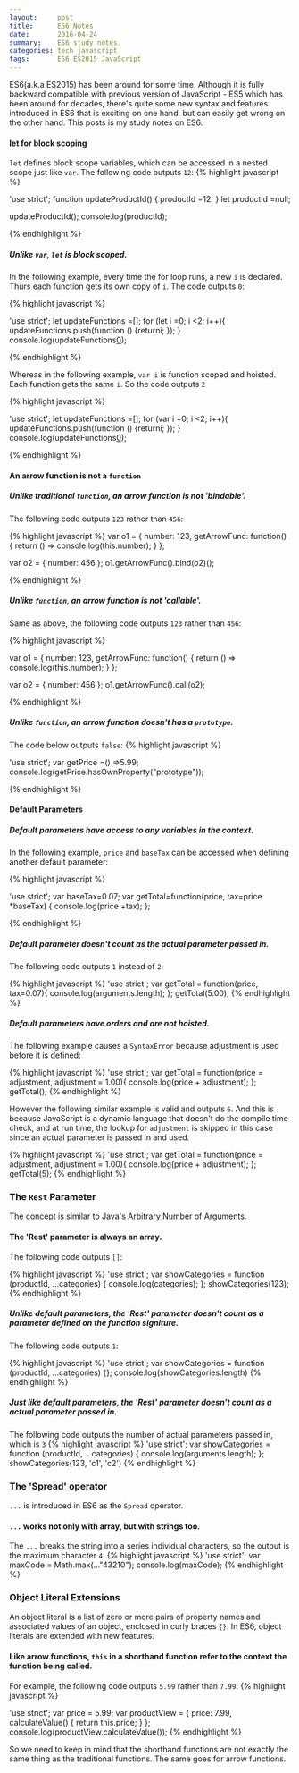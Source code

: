 ```yaml
---
layout:     post
title:      ES6 Notes
date:       2016-04-24
summary:    ES6 study notes.
categories: tech javascript
tags:       ES6 ES2015 JavaScript
---
```


ES6(a.k.a ES2015) has been around for some time. Although it is fully backward compatible with previous version
of JavaScript - ES5 which has been around for decades, there's quite some new syntax and features introduced in ES6
that is exciting on one hand, but can easily get wrong on the other hand. This posts is my study notes on ES6.

#### let for block scoping

`let` defines block scope variables, which can be accessed in a nested scope just like `var`. The following code outputs `12`:
{% highlight javascript %}

'use strict';
function updateProductId() {
  productId =12;
}
let productId =null;

updateProductId();
console.log(productId);

{% endhighlight %}

##### Unlike `var`, `let` is block scoped.

In the following example, every time the for loop runs, a new `i` is declared. Thurs each function gets its own copy of `i`.
The code outputs `0`:

{% highlight javascript %}

'use strict';
let updateFunctions =[];
for (let i =0; i <2; i++){
  updateFunctions.push(function () {returni; });
}
console.log(updateFunctions[0]());

{% endhighlight %}

Whereas in the following example, `var i` is function scoped and hoisted. Each function gets the same `i`. So the code outputs `2`

{% highlight javascript %}

'use strict';
let updateFunctions =[];
for (var i =0; i <2; i++){
  updateFunctions.push(function () {returni; });
}
console.log(updateFunctions[0]());

{% endhighlight %}

#### An arrow function is not a `function`

##### Unlike traditional `function`, an arrow function is not 'bindable'.

The following code outputs `123` rather than `456`:

{% highlight javascript %}
var o1 = {
  number: 123,
  getArrowFunc: function() {
    return () => console.log(this.number);
  }
};

var o2 = {
  number: 456
};
o1.getArrowFunc().bind(o2)();

{% endhighlight %}

##### Unlike `function`, an arrow function is not 'callable'.

Same as above, the following code outputs `123` rather than `456`:

{% highlight javascript %}

var o1 = {
  number: 123,
  getArrowFunc: function() {
    return () => console.log(this.number);
  }
};

var o2 = {
  number: 456
};
o1.getArrowFunc().call(o2);

{% endhighlight %}

##### Unlike `function`, an arrow function doesn't has a `prototype`.

The code below outputs `false`:
{% highlight javascript %}

'use strict';
var getPrice =() =>5.99;
console.log(getPrice.hasOwnProperty("prototype"));

{% endhighlight %}

#### Default Parameters

##### Default parameters have access to any variables in the context.

In the following example, `price` and `baseTax` can be accessed when defining another default parameter:

{% highlight javascript %}

'use strict';
var baseTax=0.07;
var getTotal=function(price, tax=price *baseTax) {
  console.log(price +tax);
};

{% endhighlight %}

##### Default parameter doesn't count as the actual parameter passed in.

The following code outputs `1` instead of `2`:

{% highlight javascript %}
'use strict';
var getTotal = function(price, tax=0.07){
  console.log(arguments.length);
};
getTotal(5.00);
{% endhighlight %}

##### Default parameters have orders and are not hoisted.

The following example causes a `SyntaxError` because adjustment is used before it is defined:

{% highlight javascript %}
'use strict';
var getTotal = function(price = adjustment, adjustment = 1.00){
  console.log(price + adjustment);
};
getTotal();
{% endhighlight %}

However the following similar example is valid and outputs `6`. And this is because JavaScript
is a dynamic language that doesn't do the compile time check, and at run time, the lookup for `adjustment`
is skipped in this case since an actual parameter is passed in and used.

{% highlight javascript %}
'use strict';
var getTotal = function(price = adjustment, adjustment = 1.00){
  console.log(price + adjustment);
};
getTotal(5);
{% endhighlight %}

### The `Rest` Parameter

The concept is similar to Java's [Arbitrary Number of Arguments](http://docs.oracle.com/javase/tutorial/java/javaOO/arguments.html#varargs).

#### The 'Rest' parameter is always an array.

The following code outputs `[]`:

{% highlight javascript %}
'use strict';
var showCategories = function (productId, ...categories) {
  console.log(categories);
};
showCategories(123);
{% endhighlight %}

##### Unlike default parameters, the 'Rest' parameter doesn't count as a parameter defined on the function signiture.

The following code outputs `1`:

{% highlight javascript %}
'use strict';
var showCategories = function (productId, ...categories) {};
console.log(showCategories.length)
{% endhighlight %}

##### Just like default parameters, the 'Rest' parameter doesn't count as a actual parameter passed in.

The following code outputs the number of actual parameters passed in, which is `3`
{% highlight javascript %}
'use strict';
var showCategories = function (productId, ...categories) {
  console.log(arguments.length);
};
showCategories(123, 'c1', 'c2')
{% endhighlight %}

### The 'Spread' operator

`...` is introduced in ES6 as the `Spread` operator.

#### `...` works not only with array, but with strings too.

The `...` breaks the string into a series individual characters, so the output is the maximum character `4`:
{% highlight javascript %}
'use strict';
var maxCode = Math.max(..."43210");
console.log(maxCode);
{% endhighlight %}

### Object Literal Extensions

An object literal is a list of zero or more pairs of property names and associated values of an object, enclosed in curly braces `{}`. In ES6, object
literals are extended with new features.

#### Like arrow functions, `this` in a shorthand function refer to the context the function being called.

For example, the following code outputs `5.99` rather than `7.99`:
{% highlight javascript %}

'use strict';
var price = 5.99;
var productView = {
  price: 7.99,
  calculateValue() {
    return this.price;
  }
};
console.log(productView.calculateValue());
{% endhighlight %}

So we need to keep in mind that the shorthand functions are not exactly the same thing as the traditional functions. The same goes for arrow functions.



